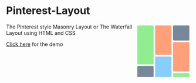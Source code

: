 # Pinterest-Layout

<img src="https://raw.githubusercontent.com/ytiamahtrap/Pinterest-Layout/main/pLayout.png" align="right"
     alt="Waterfall Layout" width="30%">

The Pinterest style Masonry Layout or The Waterfall Layout using HTML and CSS

<a href="https://ytiamahtrap.github.io/Pinterest-Layout/">Click here</a> for the demo
